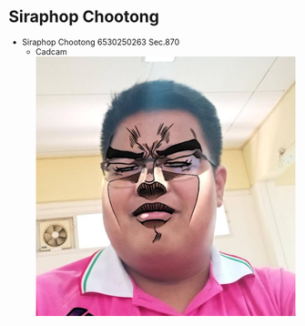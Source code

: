 # Siraphop Chootong

- Siraphop Chootong 6530250263 Sec.870
  - Cadcam
![Myprofile](/81719896_2645114069051189_5116404981343191040_n.jpg)
